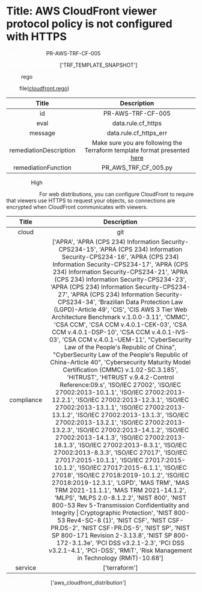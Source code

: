 



# Title: AWS CloudFront viewer protocol policy is not configured with HTTPS


***<font color="white">Master Test Id:</font>*** PR-AWS-TRF-CF-005

***<font color="white">Master Snapshot Id:</font>*** ['TRF_TEMPLATE_SNAPSHOT']

***<font color="white">type:</font>*** rego

***<font color="white">rule:</font>*** file([cloudfront.rego])  
  
  
  
  

|Title|Description|
| :---: | :---: |
|id|PR-AWS-TRF-CF-005|
|eval|data.rule.cf_https|
|message|data.rule.cf_https_err|
|remediationDescription|Make sure you are following the Terraform template format presented <a href='https://registry.terraform.io/providers/hashicorp/aws/latest/docs/resources/cloudfront_distribution' target='_blank'>here</a>|
|remediationFunction|PR_AWS_TRF_CF_005.py|


***<font color="white">Severity:</font>*** High

***<font color="white">Description:</font>*** For web distributions, you can configure CloudFront to require that viewers use HTTPS to request your objects, so connections are encrypted when CloudFront communicates with viewers.  
  
  

|Title|Description|
| :---: | :---: |
|cloud|git|
|compliance|['APRA', 'APRA (CPS 234) Information Security-CPS234-15', 'APRA (CPS 234) Information Security-CPS234-16', 'APRA (CPS 234) Information Security-CPS234-17', 'APRA (CPS 234) Information Security-CPS234-21', 'APRA (CPS 234) Information Security-CPS234-23', 'APRA (CPS 234) Information Security-CPS234-27', 'APRA (CPS 234) Information Security-CPS234-34', 'Brazilian Data Protection Law (LGPD)-Article 49', 'CIS', 'CIS AWS 3 Tier Web Architecture Benchmark v.1.0.0-3.11', 'CMMC', 'CSA CCM', 'CSA CCM v.4.0.1-CEK-03', 'CSA CCM v.4.0.1-DSP-10', 'CSA CCM v.4.0.1-IVS-03', 'CSA CCM v.4.0.1-UEM-11', "CyberSecurity Law of the People's Republic of China", "CyberSecurity Law of the People's Republic of China-Article 40", 'Cybersecurity Maturity Model Certification (CMMC) v.1.02-SC.3.185', 'HITRUST', 'HITRUST v.9.4.2-Control Reference:09.s', 'ISO/IEC 27002', 'ISO/IEC 27002:2013-10.1.1', 'ISO/IEC 27002:2013-12.2.1', 'ISO/IEC 27002:2013-12.3.1', 'ISO/IEC 27002:2013-13.1.1', 'ISO/IEC 27002:2013-13.1.2', 'ISO/IEC 27002:2013-13.1.3', 'ISO/IEC 27002:2013-13.2.1', 'ISO/IEC 27002:2013-13.2.3', 'ISO/IEC 27002:2013-14.1.2', 'ISO/IEC 27002:2013-14.1.3', 'ISO/IEC 27002:2013-18.1.3', 'ISO/IEC 27002:2013-8.3.1', 'ISO/IEC 27002:2013-8.3.3', 'ISO/IEC 27017', 'ISO/IEC 27017:2015-10.1.1', 'ISO/IEC 27017:2015-10.1.2', 'ISO/IEC 27017:2015-6.1.1', 'ISO/IEC 27018', 'ISO/IEC 27018:2019-10.1.2', 'ISO/IEC 27018:2019-12.3.1', 'LGPD', 'MAS TRM', 'MAS TRM 2021-11.1.1', 'MAS TRM 2021-14.1.2', 'MLPS', 'MLPS 2.0-8.1.2.2', 'NIST 800', 'NIST 800-53 Rev 5-Transmission Confidentiality and Integrity \| Cryptographic Protection', 'NIST 800-53 Rev4-SC-8 (1)', 'NIST CSF', 'NIST CSF-PR.DS-2', 'NIST CSF-PR.DS-5', 'NIST SP', 'NIST SP 800-171 Revision 2-3.13.8', 'NIST SP 800-172-3.1.3e', 'PCI DSS v3.2.1-2.3', 'PCI DSS v3.2.1-4.1', 'PCI-DSS', 'RMiT', 'Risk Management in Technology (RMiT)-10.68']|
|service|['terraform']|


***<font color="white">Resource Types:</font>*** ['aws_cloudfront_distribution']


[cloudfront.rego]: https://github.com/prancer-io/prancer-compliance-test/tree/master/aws/terraform/cloudfront.rego
